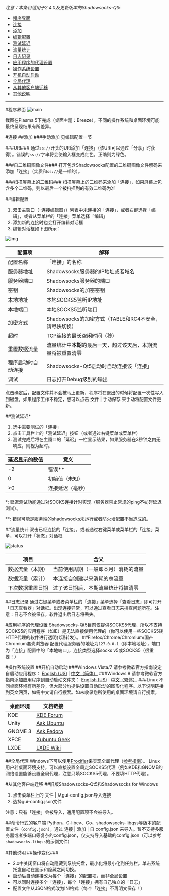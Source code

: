 _注意：本条目适用于2.4.0及更新版本的Shadowsocks-Qt5_

- [程序界面](#%E7%A8%8B%E5%BA%8F%E7%95%8C%E9%9D%A2)
- [连接](#%E8%BF%9E%E6%8E%A5)
 - [添加](#%E6%B7%BB%E5%8A%A0)
 - [编辑配置](#%E7%BC%96%E8%BE%91%E9%85%8D%E7%BD%AE)
 - [测试延迟](#%E6%B5%8B%E8%AF%95%E5%BB%B6%E8%BF%9F)
 - [流量统计](#%E6%B5%81%E9%87%8F%E7%BB%9F%E8%AE%A1)
 - [日志记录](#%E6%97%A5%E5%BF%97%E8%AE%B0%E5%BD%95)
- [应用程序的代理设置](#%E5%BA%94%E7%94%A8%E7%A8%8B%E5%BA%8F%E7%9A%84%E4%BB%A3%E7%90%86%E8%AE%BE%E7%BD%AE)
- [操作系统设置](#%E6%93%8D%E4%BD%9C%E7%B3%BB%E7%BB%9F%E8%AE%BE%E7%BD%AE)
 - [开机自动启动](#%E5%BC%80%E6%9C%BA%E8%87%AA%E5%8A%A8%E5%90%AF%E5%8A%A8)
 - [全局代理](#%E5%85%A8%E5%B1%80%E4%BB%A3%E7%90%86)
- [从其他客户端迁移](#%E4%BB%8E%E5%85%B6%E4%BB%96%E5%AE%A2%E6%88%B7%E7%AB%AF%E8%BF%81%E7%A7%BB)
- [其他说明](#%E5%85%B6%E4%BB%96%E8%AF%B4%E6%98%8E)

------------------------------------------------------

#程序界面
![main](http://file.librehat.com/img/connection_manager.png)

截图在Plasma 5下完成（桌面主题：Breeze），不同的操作系统和桌面环境可能最终呈现结果有所差异。

#连接
##添加
###手动添加
见编辑配置一节

###URI###
通过`ss://`开头的URI添加「连接」（该URI可以通过「分享」时获得）。错误的`ss://`字串将会使输入框变成红色，正确则为绿色。

###自二维码图像文件###
打开包含Shadowsocks配置的二维码图像文件解码来添加「连接」（实质和`ss://`是一样的）。

###扫描屏幕上的二维码###
扫描屏幕上的二维码来添加「连接」，如果屏幕上包含多个二维码，则以最后一个被扫描到的有效二维码为准

##编辑配置
1. 双击主窗口（「连接编辑器」）列表中未连接的「连接」，或者右键选择「编辑」，或者从菜单栏的「连接」菜单选择「编辑」
2. 添加新的连接时也会打开编辑对话框
3. 编辑对话框如下图所示：

![img](http://file.librehat.com/img/connection_editor.png)

|配置项|解释|
|-----|-------|
|配置名称|「连接」的名称|
|服务器地址|Shadowsocks服务器的IP地址或者域名|
|服务器端口|Shadowsocks服务器的端口|
|密钥|Shadowsocks的加密密钥|
|本地地址|本地SOCKS5监听IP地址|
|本地端口|本地SOCKS5监听端口|
|加密方式|Shadowsocks的加密方式（TABLE和RC4不安全，请尽快切换）|
|超时|TCP连接的最长空闲时间（秒）|
|重置数据流量|流量统计中**本期**的最后一天，超过该天后，本期流量将被重置清零|
|程序启动时自动连接|Shadowsocks-Qt5启动时自动连接该「连接」|
|调试|日志打开Debug级别的输出|

点击确定后，配置文件并不会被马上更新，程序将在退出的时候将配置一次性写入到磁盘。如果程序工作不稳定，您可以点击 文件 | 手动保存 来手动将配置文件更新。

##测试延迟\*
1. 选中需要测试的「连接」
2. 点击工具栏上的「测试延迟」按钮（或者通过右键菜单或菜单栏）
3. 测试完成后将在主窗口的「延迟」一栏显示结果，如果服务器在3秒钟之内无响应，则视为超时。

|延迟显示的数值|意义|
|--------------|----|
|-2|错误\*\*|
|0|初始值（未知）|
|>0|连接延迟（毫秒）|

\*: 延迟测试功能通过对SOCKS连接计时实现（服务器禁止常规的ping不妨碍延迟测试）。

\*\*: 错误可能是服务端的shadowsocks未运行或者防火墙配置不当造成的。

##流量统计
双击已经连接的「连接」，或者通过右键菜单或菜单栏的「连接」菜单，可以打开「状态」对话框

![status](http://file.librehat.com/img/connection_status.png)

|项目|含义|
|---|----|
|数据流量（本期）|当前使用周期（一般即本月）消耗的流量|
|数据流量（累计）|本连接自创建以来消耗的总流量|
|下次数据重置日期|过了该日期后，本期流量统计将被清零|

##日志记录
通过右键菜单或者菜单栏的「连接」菜单选择「查看日志」即可打开「日志查看器」对话框。出现连接异常，可以通过查看日志来排查问题所在。注意：日志不会被保存，软件退出后日志将丢失。

#应用程序的代理设置
Shadowsocks-Qt5目前仅提供SOCKS5代理，所以不支持SOCKS5的应用程序（如IE）是无法直接使用代理的（你可以使用一些SOCKS5转HTTP代理的软件进行透明代理转发）。
##Firefox/Chrome/Chromium/国产Chromium套壳浏览器
配置代理服务器的地址为`127.0.0.1`（即本地地址），端口为「连接」配置中的「本地端口」，连接类型选择socks v5或SOCKS5（很重要！）

#操作系统设置
##开机自动启动
###Windows Vista/7
请参考微软官方指南设定自启动应用程序： [English (US)](http://windows.microsoft.com/en-US/windows/run-program-automatically-windows-starts#1TC=windows-7) | [中文（简体）](http://windows.microsoft.com/zh-CN/windows/run-program-automatically-windows-starts#1TC=windows-7)
###Windows 8
请参考微软官方指南添加应用程序到自动启动文件夹： [English (US)](https://support.microsoft.com/en-us/kb/2806079) | [中文（繁体）](https://support.microsoft.com/en-us/kb/2806079/zh-tw)
###Linux
不同桌面环境有所差异，但大部分均提供设置自动启动的图形化程序。以下说明链接到英文网页，如需中文请自行搜索。如未收录您所使用的桌面环境请自行搜索。

|桌面环境|文档链接|
|------|--------|
|KDE|[KDE Forum](https://forum.kde.org/viewtopic.php?f=15&t=102358)|
|Unity|[Ask Ubuntu](http://askubuntu.com/questions/452661/where-is-start-up-applications-in-14-04-unity)|
|GNOME 3|[Ask Fedora](https://ask.fedoraproject.org/en/question/8926/how-do-you-manage-startup-applications-in-gnome-3/)|
|XFCE|[Xubuntu Geek](http://xubuntugeek.blogspot.ie/2011/12/add-application-to-xfcexubuntu-session.html)|
|LXDE|[LXDE Wiki](http://wiki.lxde.org/en/Autostart)|

##全局代理
Windows下可以使用[Proxifier](http://proxifier.com/)来实现全局代理（[参考指南](https://kyonli.com/p/64)）。
Linux用户若桌面环境支持，可以直接设置全局走SOCKS5代理（例如KDE和GNOME的网络设置能够设置全局代理，注意只填SOCKS5代理，不要填HTTP代理）。

#从其他客户端迁移
##旧版Shadowsocks-Qt5和Shadowsocks for Windows
1. 点击菜单栏上的 文件 | 从gui-config.json导入连接
2. 选择gui-config.json文件

注意：只有「连接」会被导入，通用配置项不会被导入。

##命令行式的客户端
Python、C-libev、Go、shadowsocks-libqss等版本的配置文件（`config.json`），通过 连接 | 添加 | 自 config.json 来导入。暂不支持多服务器或者多端口等复杂的config.json，仅支持导入基础的config.json（可以参考`shadowsocks-libqss`的示例文件）

#其他说明
##操作变化###
- 2.x中关闭窗口将自动隐藏到系统托盘，最小化将最小化到任务栏。单击系统托盘自动在显示和隐藏之间切换。
- 启动后自动连接改为每个「连接」的配置项，而非全局设置
- 可以同时连接多个「连接」，每个「连接」拥有自己独立的「日志」
- 配置文件从JSON格式改为INI格式（每个「连接」不再明文保存！）